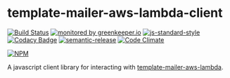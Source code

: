 # template-mailer-aws-lambda-client

[![Build Status](https://travis-ci.org/ResourcefulHumans/template-mailer-aws-lambda-client.svg?branch=master)](https://travis-ci.org/ResourcefulHumans/template-mailer-aws-lambda-client)
[![monitored by greenkeeper.io](https://img.shields.io/badge/greenkeeper.io-monitored-brightgreen.svg)](http://greenkeeper.io/) 
[![js-standard-style](https://img.shields.io/badge/code%20style-standard-brightgreen.svg)](http://standardjs.com/)
[![Codacy Badge](https://api.codacy.com/project/badge/grade/f76cf365e37c43ab8b04ac24972f31e2)](https://www.codacy.com/app/coderbyheart/template-mailer-aws-lambda-client) [![semantic-release](https://img.shields.io/badge/semver-semantic%20release-e10079.svg)](https://github.com/semantic-release/semantic-release)
[![Code Climate](https://codeclimate.com/github/ResourcefulHumans/template-mailer-aws-lambda-client/badges/gpa.svg)](https://codeclimate.com/github/ResourcefulHumans/template-mailer-aws-lambda-client) 

[![NPM](https://nodei.co/npm/template-mailer-aws-lambda-client.png?downloads=true&downloadRank=true&stars=true)](https://nodei.co/npm/template-mailer-aws-lambda-client/)

A javascript client library for interacting with [template-mailer-aws-lambda](https://github.com/ResourcefulHumans/template-mailer-aws-lambda).
